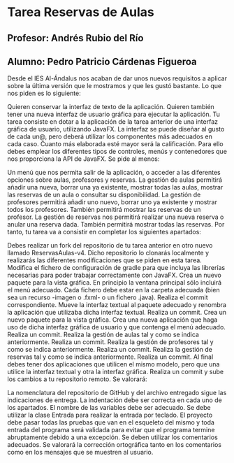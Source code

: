 # Tarea Reservas de Aulas
## Profesor: Andrés Rubio del Río
## Alumno: Pedro Patricio Cárdenas Figueroa

Desde el IES Al-Ándalus nos acaban de dar unos nuevos requisitos a aplicar sobre la última versión que le mostramos y que les gustó bastante. Lo que nos piden es lo siguiente:

Quieren conservar la interfaz de texto de la aplicación.
Quieren también tener una nueva interfaz de usuario gráfica para ejecutar la aplicación.
Tu tarea consiste en dotar a la aplicación de la tarea anterior de una interfaz gráfica de usuario, utilizando JavaFX. La interfaz se puede diseñar al gusto de cada un@, pero deberá utilizar los componentes más adecuados en cada caso. Cuanto más elaborada esté mayor será la calificación. Para ello debes emplear los diferentes tipos de controles, menús y contenedores que nos proporciona la API de JavaFX. Se pide al menos:

Un menú que nos permita salir de la aplicación, o acceder a las diferentes opciones sobre aulas, profesores y reservas.
La gestión de aulas permitirá añadir una nueva, borrar una ya existente, mostrar todas las aulas, mostrar las reservas de un aula o consultar su disponibilidad.
La gestión de profesores permitirá añadir uno nuevo, borrar uno ya existente y mostrar todos los profesores. También permitirá mostrar las reservas de un profesor.
La gestión de reservas nos permitirá realizar una nueva reserva o anular una reserva dada. También permitirá mostrar todas las reservas.
Por tanto, tu tarea va a consistir en completar los siguientes apartados:

Debes realizar un fork del repositorio de tu tarea anterior en otro nuevo llamado ReservasAulas-v4. Dicho repositorio lo clonarás localmente y realizarás las diferentes modificaciones que se piden en esta tarea.
Modifica el fichero de configuración de gradle para que incluya las librerías necesarias para poder trabajar correctamente con JavaFX. Crea un nuevo paquete para la vista gráfica. En principio la ventana principal sólo incluirá el menú adecuado. Cada fichero debe estar en la carpeta adecuada (bien sea un recurso -imagen o .fxml- o un fichero .java). Realiza el commit correspondiente.
Mueve la interfaz textual al paquete adecuado y renombra la aplicación que utilizaba dicha interfaz textual. Realiza un commit.
Crea un nuevo paquete para la vista gráfica. Crea una nueva aplicación que haga uso de dicha interfaz gráfica de usuario y que contenga el menú adecuado. Realiza un commit.
Realiza la gestión de aulas tal y como se indica anteriormente. Realiza un commit.
Realiza la gestión de profesores tal y como se indica anteriormente. Realiza un commit.
Realiza la gestión de reservas tal y como se indica anteriormente. Realiza un commit.
Al final debes tener dos aplicaciones que utilicen el mismo modelo, pero que una utilice la interfaz textual y otra la interfaz gráfica. Realiza un commit y sube los cambios a tu repositorio remoto.
Se valorará:

La nomenclatura del repositorio de GitHub y del archivo entregado sigue las indicaciones de entrega.
La indentación debe ser correcta en cada uno de los apartados.
El nombre de las variables debe ser adecuado.
Se debe utilizar la clase Entrada para realizar la entrada por teclado.
El proyecto debe pasar todas las pruebas que van en el esqueleto del mismo y toda entrada del programa será validada para evitar que el programa termine abruptamente debido a una excepción.
Se deben utilizar los comentarios adecuados.
Se valorará la corrección ortográfica tanto en los comentarios como en los mensajes que se muestren al usuario.
